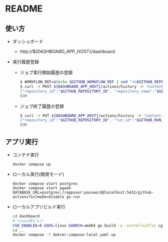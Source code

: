 # README

## 使い方

- ダッシュボード
  - http://${DASHBOARD_APP_HOST}/dashboard

- 実行履歴登録
  - ジョブ実行開始履歴の登録

    ```sh
    $ WORKFLOW_REF=$(echo $GITHUB_WORKFLOW_REF | sed "s%$GITHUB_REPOSITORY/%%")
    $ curl -X POST ${DASHBOARD_APP_HOST}/actions/history -H 'Content-Type: application/json' -d @- <<EOM
    {"repository_id":"$GITHUB_REPOSITORY_ID", "repository_name":"$GITHUB_REPOSITORY", "run_id":"$GITHUB_RUN_ID", "workflow_ref":"$WORKFLOW_REF", "job":"$GITHUB_JOB"}
    EOM
    ```

  - ジョブ終了履歴の登録

    ```sh
    $ curl -X PUT ${DASHBOARD_APP_HOST}/actions/history -H 'Content-Type: application/json' -d @- <<EOM
    {"repository_id":"$GITHUB_REPOSITORY_ID", "run_id":"$GITHUB_RUN_ID"}
    EOM
    ```

## アプリ実行

- コンテナ実行

  ```
  docker compose up
  ```

- ローカル実行(開発モード)

  ```
  docker compose start postgres
  docker compose start pgweb
  DATABASE_URL=postgres://appuser:password@localhost:5432/github-actions?sslmode=disable go run
  ```

- ローカルアプリビルド実行

  ```sh
  cd dashboard
  # linux用ビルド
  CGO_ENABLED=0 GOOS=linux GOARCH=amd64 go build -a -installsuffix cgo
  cd ..
  docker compose -f dokcer-compose-local.yaml up
  ```


